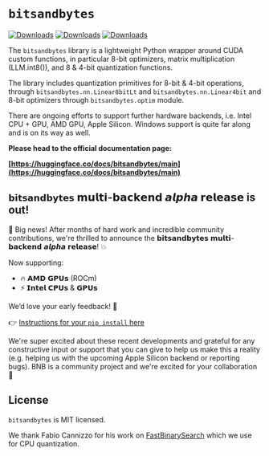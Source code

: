 # `bitsandbytes`

[![Downloads](https://static.pepy.tech/badge/bitsandbytes)](https://pepy.tech/project/bitsandbytes) [![Downloads](https://static.pepy.tech/badge/bitsandbytes/month)](https://pepy.tech/project/bitsandbytes) [![Downloads](https://static.pepy.tech/badge/bitsandbytes/week)](https://pepy.tech/project/bitsandbytes)

The `bitsandbytes` library is a lightweight Python wrapper around CUDA custom functions, in particular 8-bit optimizers, matrix multiplication (LLM.int8()), and 8 & 4-bit quantization functions.

The library includes quantization primitives for 8-bit & 4-bit operations, through `bitsandbytes.nn.Linear8bitLt` and `bitsandbytes.nn.Linear4bit` and 8-bit optimizers through `bitsandbytes.optim` module.

There are ongoing efforts to support further hardware backends, i.e. Intel CPU + GPU, AMD GPU, Apple Silicon. Windows support is quite far along and is on its way as well.

**Please head to the official documentation page:**

**[https://huggingface.co/docs/bitsandbytes/main](https://huggingface.co/docs/bitsandbytes/main)**

## `𝗯𝗶𝘁𝘀𝗮𝗻𝗱𝗯𝘆𝘁𝗲𝘀` 𝗺𝘂𝗹𝘁𝗶-𝗯𝗮𝗰𝗸𝗲𝗻𝗱 𝙖𝙡𝙥𝙝𝙖 𝗿𝗲𝗹𝗲𝗮𝘀𝗲 is out!

🚀 Big news! After months of hard work and incredible community contributions, we're thrilled to announce the 𝗯𝗶𝘁𝘀𝗮𝗻𝗱𝗯𝘆𝘁𝗲𝘀 𝗺𝘂𝗹𝘁𝗶-𝗯𝗮𝗰𝗸𝗲𝗻𝗱 𝙖𝙡𝙥𝙝𝙖 𝗿𝗲𝗹𝗲𝗮𝘀𝗲! 💥

Now supporting:
- 🔥 𝗔𝗠𝗗 𝗚𝗣𝗨𝘀 (ROCm)
- ⚡ 𝗜𝗻𝘁𝗲𝗹 𝗖𝗣𝗨𝘀 & 𝗚𝗣𝗨𝘀

We’d love your early feedback! 🙏

👉 [Instructions for your `𝚙𝚒𝚙 𝚒𝚗𝚜𝚝𝚊𝚕𝚕` here](https://huggingface.co/docs/bitsandbytes/main/en/installation#multi-backend)

We're super excited about these recent developments and grateful for any constructive input or support that you can give to help us make this a reality (e.g. helping us with the upcoming Apple Silicon backend or reporting bugs). BNB is a community project and we're excited for your collaboration 🤗

## License

`bitsandbytes` is MIT licensed.

We thank Fabio Cannizzo for his work on [FastBinarySearch](https://github.com/fabiocannizzo/FastBinarySearch) which we use for CPU quantization.
